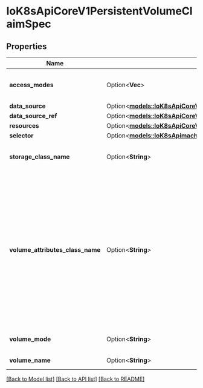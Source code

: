 # IoK8sApiCoreV1PersistentVolumeClaimSpec

## Properties

Name | Type | Description | Notes
------------ | ------------- | ------------- | -------------
**access_modes** | Option<**Vec<String>**> | accessModes contains the desired access modes the volume should have. More info: https://kubernetes.io/docs/concepts/storage/persistent-volumes#access-modes-1 | [optional]
**data_source** | Option<[**models::IoK8sApiCoreV1TypedLocalObjectReference**](io.k8s.api.core.v1.TypedLocalObjectReference.md)> |  | [optional]
**data_source_ref** | Option<[**models::IoK8sApiCoreV1TypedObjectReference**](io.k8s.api.core.v1.TypedObjectReference.md)> |  | [optional]
**resources** | Option<[**models::IoK8sApiCoreV1VolumeResourceRequirements**](io.k8s.api.core.v1.VolumeResourceRequirements.md)> |  | [optional]
**selector** | Option<[**models::IoK8sApimachineryPkgApisMetaV1LabelSelector**](io.k8s.apimachinery.pkg.apis.meta.v1.LabelSelector.md)> |  | [optional]
**storage_class_name** | Option<**String**> | storageClassName is the name of the StorageClass required by the claim. More info: https://kubernetes.io/docs/concepts/storage/persistent-volumes#class-1 | [optional]
**volume_attributes_class_name** | Option<**String**> | volumeAttributesClassName may be used to set the VolumeAttributesClass used by this claim. If specified, the CSI driver will create or update the volume with the attributes defined in the corresponding VolumeAttributesClass. This has a different purpose than storageClassName, it can be changed after the claim is created. An empty string value means that no VolumeAttributesClass will be applied to the claim but it's not allowed to reset this field to empty string once it is set. If unspecified and the PersistentVolumeClaim is unbound, the default VolumeAttributesClass will be set by the persistentvolume controller if it exists. If the resource referred to by volumeAttributesClass does not exist, this PersistentVolumeClaim will be set to a Pending state, as reflected by the modifyVolumeStatus field, until such as a resource exists. More info: https://kubernetes.io/docs/concepts/storage/volume-attributes-classes/ (Beta) Using this field requires the VolumeAttributesClass feature gate to be enabled (off by default). | [optional]
**volume_mode** | Option<**String**> | volumeMode defines what type of volume is required by the claim. Value of Filesystem is implied when not included in claim spec. | [optional]
**volume_name** | Option<**String**> | volumeName is the binding reference to the PersistentVolume backing this claim. | [optional]

[[Back to Model list]](../README.md#documentation-for-models) [[Back to API list]](../README.md#documentation-for-api-endpoints) [[Back to README]](../README.md)


